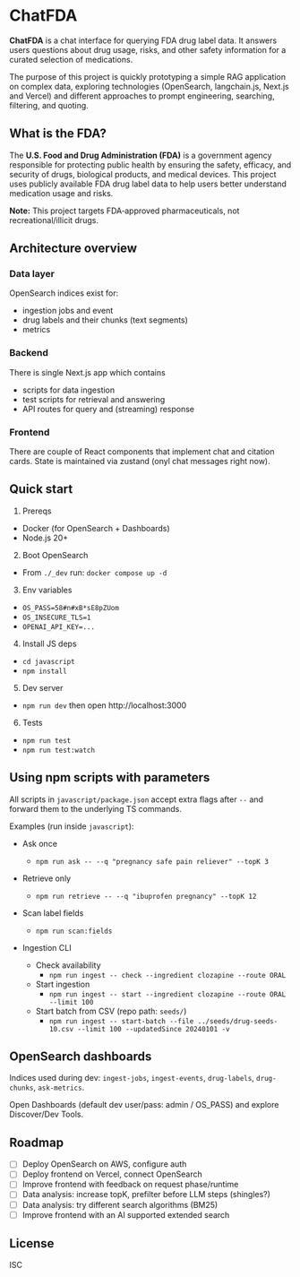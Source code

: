 # ChatFDA

**ChatFDA** is a chat interface for querying FDA drug label data. It answers users questions about drug usage, risks, and other safety information for a curated selection of medications.

The purpose of this project is quickly prototyping a simple RAG application on complex data, exploring technologies (OpenSearch, langchain.js, Next.js and Vercel) and different approaches to prompt engineering, searching, filtering, and quoting.

## What is the FDA?

The **U.S. Food and Drug Administration (FDA)** is a government agency responsible for protecting public health by ensuring the safety, efficacy, and security of drugs, biological products, and medical devices.
This project uses publicly available FDA drug label data to help users better understand medication usage and risks.

**Note:** This project targets FDA‑approved pharmaceuticals, not recreational/illicit drugs.

## Architecture overview
### Data layer
OpenSearch indices exist for:
- ingestion jobs and event
- drug labels and their chunks (text segments)
- metrics
### Backend
There is single Next.js app which contains
- scripts for data ingestion
- test scripts for retrieval and answering
- API routes for query and (streaming) response
### Frontend
There are couple of React components that implement chat and citation cards.
State is maintained via zustand (onyl chat messages right now).

## Quick start

1) Prereqs
- Docker (for OpenSearch + Dashboards)
- Node.js 20+

2) Boot OpenSearch
- From `./_dev` run: `docker compose up -d`

3) Env variables
- `OS_PASS=58#n#xB*sE8pZUom`
- `OS_INSECURE_TLS=1`
- `OPENAI_API_KEY=...`

4) Install JS deps
- `cd javascript`
- `npm install`

5) Dev server
- `npm run dev` then open http://localhost:3000

6) Tests
- `npm run test`
- `npm run test:watch`

## Using npm scripts with parameters

All scripts in `javascript/package.json` accept extra flags after `--` and forward them to the underlying TS commands.

Examples (run inside `javascript`):

- Ask once
	- `npm run ask -- --q "pregnancy safe pain reliever" --topK 3`

- Retrieve only
	- `npm run retrieve -- --q "ibuprofen pregnancy" --topK 12`

- Scan label fields
	- `npm run scan:fields`

- Ingestion CLI
	- Check availability
		- `npm run ingest -- check --ingredient clozapine --route ORAL`
	- Start ingestion
		- `npm run ingest -- start --ingredient clozapine --route ORAL --limit 100`
	- Start batch from CSV (repo path: `seeds/`)
		- `npm run ingest -- start-batch --file ../seeds/drug-seeds-10.csv --limit 100 --updatedSince 20240101 -v`

## OpenSearch dashboards

Indices used during dev: `ingest-jobs`, `ingest-events`, `drug-labels`, `drug-chunks`, `ask-metrics`.

Open Dashboards (default dev user/pass: admin / OS_PASS) and explore Discover/Dev Tools.

## Roadmap

- [ ] Deploy OpenSearch on AWS, configure auth  
- [ ] Deploy frontend on Vercel, connect OpenSearch  
- [ ] Improve frontend with feedback on request phase/runtime  
- [ ] Data analysis: increase topK, prefilter before LLM steps (shingles?)  
- [ ] Data analysis: try different search algorithms (BM25)  
- [ ] Improve frontend with an AI supported extended search  

## License

ISC

